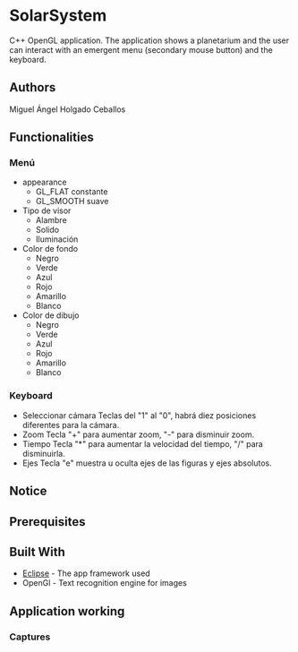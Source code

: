 # SolarSystem

C++ OpenGL application. The application shows a planetarium and the user can interact with an emergent menu (secondary mouse button) and the keyboard.

## Authors

Miguel Ángel Holgado Ceballos

## Functionalities

### Menú
* appearance
	* GL_FLAT constante
	* GL_SMOOTH suave
* Tipo de visor
	* Alambre
	* Solido
	* Iluminación
* Color de fondo
	* Negro
	* Verde
	* Azul
	* Rojo
	* Amarillo
	* Blanco
* Color de dibujo
	* Negro
	* Verde
	* Azul
	* Rojo
	* Amarillo
	* Blanco

### Keyboard

* Seleccionar cámara
Teclas del "1" al "0", habrá diez posiciones diferentes para la cámara.
* Zoom
Tecla "+" para aumentar zoom, "-" para disminuir zoom.
* Tiempo
Tecla "*" para aumentar la velocidad del tiempo, "/" para disminuirla.
* Ejes
Tecla "e" muestra u oculta ejes de las figuras y ejes absolutos.

## Notice



## Prerequisites


## Built With

* [Eclipse](http://www.eclipse.org/downloads/packages/) - The app framework used
* OpenGl - Text recognition engine for images

## Application working

### Captures
